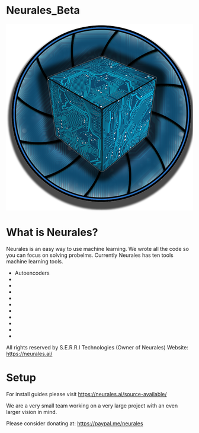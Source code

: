 # Neurales_Beta
<img src="/.github/Neurales_logo.png" width="600">

# What is Neurales?

Neurales is an easy way to use machine learning. We wrote all the code so you can focus on solving probelms.
Currently Neurales has ten tools machine learning tools.
* Autoencoders
*
*
*
*
*
*
*
*
*
*

All rights reserved by S.E.R.R.I Technologies (Owner of Neurales)
	Website: https://neurales.ai/
	
# Setup
  
  For install guides please visit https://neurales.ai/source-available/
  
We are a very small team working on a very large project with an even larger vision in mind.

 Please consider donating at: https://paypal.me/neurales
